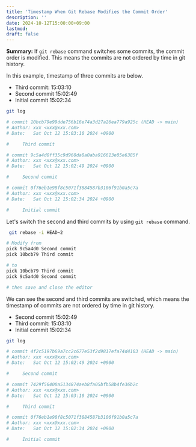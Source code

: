 ```yaml
---
title: 'Timestamp When Git Rebase Modifies the Commit Order'
description: ''
date: 2024-10-12T15:00:00+09:00
lastmod: 
draft: false
---
```


**Summary:** If ``git rebase`` command switches some commits, the commit order is modified. This means the commits are not ordered by time in git history.

In this example, timestamp of three commits are below.

* Third commit: 15:03:10
* Second commit 15:02:49
* Initial commit 15:02:34

```bash
git log

# commit 10bcb79e99dde756b16e74a3d27a26ea779a925c (HEAD -> main)
# Author: xxx <xxx@xxx.com>
# Date:   Sat Oct 12 15:03:10 2024 +0900

#     Third commit

# commit 9c5a4d0ff35c9d960da8a0aba916613e05e6385f
# Author: xxx <xxx@xxx.com>
# Date:   Sat Oct 12 15:02:49 2024 +0900

#     Second commit

# commit 0f76eb1e98f8c5071f3884587b3106f91b0a5c7a
# Author: xxx <xxx@xxx.com>
# Date:   Sat Oct 12 15:02:34 2024 +0900

#     Initial commit
```

Let's switch the second and third commits by using ``git rebase`` command.

```bash
 git rebase -i HEAD~2

# Modify from
pick 9c5a4d0 Second commit
pick 10bcb79 Third commit

# to
pick 10bcb79 Third commit
pick 9c5a4d0 Second commit

# then save and close the editor
```

We can see the second and third commits are switched, which means the timestamp of commits are not ordered by time in git history.

* Second commit 15:02:49
* Third commit: 15:03:10
* Initial commit 15:02:34

```bash
git log

# commit 4f2c5197b69a7cc2c677e53f2d9817efa74d4103 (HEAD -> main)
# Author: xxx <xxx@xxx.com>
# Date:   Sat Oct 12 15:02:49 2024 +0900

#     Second commit

# commit 7429f56400a5134874aeb8fa05bfb58b4fe36b2c
# Author: xxx <xxx@xxx.com>
# Date:   Sat Oct 12 15:03:10 2024 +0900

#     Third commit

# commit 0f76eb1e98f8c5071f3884587b3106f91b0a5c7a
# Author: xxx <xxx@xxx.com>
# Date:   Sat Oct 12 15:02:34 2024 +0900

#     Initial commit
```

